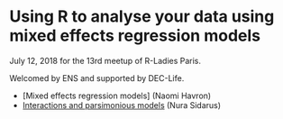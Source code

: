 # Using R to analyse your data using mixed effects regression models

July 12, 2018 for the 13rd meetup of R-Ladies Paris. 

Welcomed by ENS and supported by DEC-Life. 

* [Mixed effects regression models] (Naomi Havron)
* [Interactions and parsimonious models](rvest_introduction_web_scraping.pdf) (Nura Sidarus)
